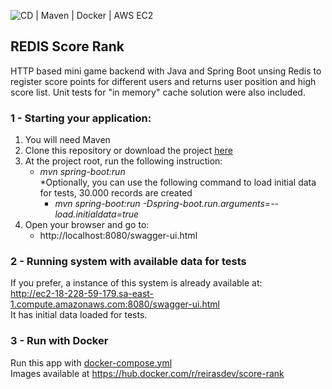![CD | Maven | Docker | AWS EC2](https://github.com/reirasdev/score-rank/workflows/CD%20%7C%20Maven%20%7C%20Docker%20%7C%20AWS%20EC2/badge.svg?branch=master)

## REDIS Score Rank
HTTP based mini game backend with Java and Spring Boot unsing Redis to register score points for different users and returns user position and high score list. Unit tests for "in memory" cache solution were also included.

### 1 - Starting your application:
1. You will need Maven</br>
2. Clone this repository or download the project [here](https://github.com/reirasdev/score-rank/archive/master.zip)
3. At the project root, run the following instruction:
   - *mvn spring-boot:run*</br>
   *Optionally, you can use the following command to load initial data for tests, 30.000 records are created</br>
      - *mvn spring-boot:run -Dspring-boot.run.arguments=--load.initialdata=true* 
4. Open your browser and go to:
   - http://localhost:8080/swagger-ui.html

### 2 - Running system with available data for tests
If you prefer, a instance of this system is already available at: </br>
http://ec2-18-228-59-179.sa-east-1.compute.amazonaws.com:8080/swagger-ui.html</br>
It has initial data loaded for tests.

### 3 - Run with Docker
Run this app with [docker-compose.yml](https://github.com/reirasdev/score-rank/blob/master/docker-compose.yml)</br>
Images available at https://hub.docker.com/r/reirasdev/score-rank
